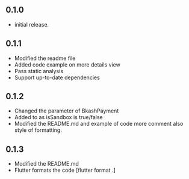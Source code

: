 ## 0.1.0

* initial release.

## 0.1.1
* Modified the readme file
* Added code example on more details view
* Pass static analysis
* Support up-to-date dependencies

## 0.1.2
* Changed the parameter of BkashPayment
* Added to as isSandbox is true/false
* Modified the README.md and example of code more comment also style of formatting. 

## 0.1.3
* Modified the README.md
* Flutter formats the code [flutter format .]
